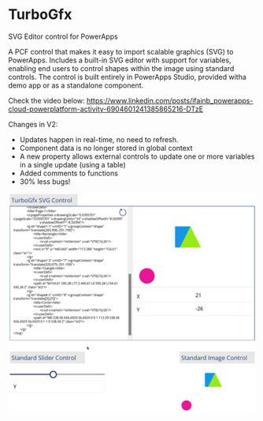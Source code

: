 # TurboGfx
SVG Editor control for PowerApps


A PCF control that makes it easy to import scalable graphics (SVG) to PowerApps.
Includes a built-in SVG editor with support for variables, enabling end users to control shapes within the image using standard controls.
The control is built entirely in PowerApps Studio, provided witha demo app or as a standalone component.

Check the video below:
https://www.linkedin.com/posts/ifainb_powerapps-cloud-powerplatform-activity-6904601241385865216-DTzE

Changes in V2:
* Updates happen in real-time, no need to refresh.
* Component data is no longer stored in global context
* A new property allows external controls to update one or more variables in a single update (using a table)
* Added comments to functions
* 30% less bugs!

![image](https://github.com/Feincraft/TurboGfx/blob/main/firefox_wWkbCqSVF9.gif)
